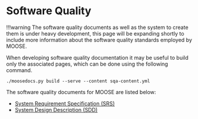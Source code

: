 # Software Quality

!!!warning
    The software quality documents as well as the system to create them is under heavy development,
    this page will be expanding shortly to include more information about the software
    quality standards employed by MOOSE.

When developing software quality documentation it may be useful to build only the associated
pages, which can be done using the following command.

```
./moosedocs.py build --serve --content sqa-content.yml
```

The software quality documents for MOOSE are listed below:

* [System Requirement Specification (SRS)](/sqa/srs.md)
* [System Design Description (SDD)](/sqa/sdd.md)
